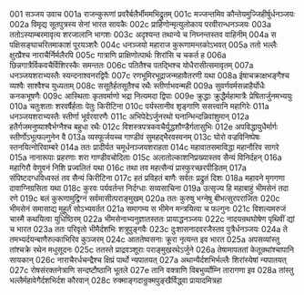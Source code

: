 001  सञ्जय उवाच
001a राजन्कुरूणां प्रवरैर्बलैर्भीममभिद्रुतम्
001c मज्जन्तमिव कौन्तेयमुज्जिहीर्षुर्धनञ्जयः
002a विमृद्य सूतपुत्रस्य सेनां भारत सायकैः
002c प्राहिणोन्मृत्युलोकाय परवीरान्धनञ्जयः
003a ततोऽस्याम्बरमावृत्य शरजालानि भागशः
003c अदृश्यन्त तथान्ये च निघ्नन्तस्तव वाहिनीम्
004a स पक्षिसङ्घाचरितमाकाशं पूरयञ्शरैः
004c धनञ्जयो महाराज कुरूणामन्तकोऽभवत्
005a ततो भल्लैः क्षुरप्रैश्च नाराचैर्निर्मलैरपि
005c गात्राणि प्राक्षिणोत्पार्थः शिरांसि च चकर्त ह
006a छिन्नगात्रैर्विकवचैर्विशिरस्कैः समन्ततः
006c पतितैश्च पतद्भिश्च योधैरासीत्समावृतम्
007a धनञ्जयशराभ्यस्तैः स्यन्दनाश्वनरद्विपैः
007c रणभूमिरभूद्राजन्महावैतरणी यथा
008a ईषाचक्राक्षभङ्गैश्च व्यश्वैः साश्वैश्च युध्यताम्
008c ससूतैर्हतसूतैश्च रथैः स्तीर्णाभवन्मही
009a सुवर्णवर्मसन्नाहैर्योधैः कनकभूषणैः
009c आस्थिताः कृतवर्माणो भद्रा नित्यमदा द्विपाः
009e क्रुद्धाः क्रुद्धैर्महामात्रैः प्रेषितार्जुनमभ्ययुः
010a चतुःशताः शरवर्षैर्हताः पेतुः किरीटिना
010c पर्यस्तानीव शृङ्गाणि ससत्त्वानि महागिरेः
011a धनञ्जयशराभ्यस्तैः स्तीर्णा भूर्वरवारणैः
011c अभिपेदेऽर्जुनरथो घनान्भिन्दन्निवांशुमान्
012a हतैर्गजमनुष्याश्वैर्भग्नैश्च बहुधा रथैः
012c विशस्त्रपत्रकवचैर्युद्धशौण्डैर्गतासुभिः
012e अपविद्धायुधैर्मार्गः स्तीर्णोऽभूत्फल्गुनेन वै
013a व्यस्फूर्जयच्च गाण्डीवं सुमहद्भैरवस्वनम्
013c घोरो वज्रविनिष्पेषः स्तनयित्नोरिवाम्बरे
014a ततः प्रादीर्यत चमूर्धनञ्जयशराहता
014c महावातसमाविद्धा महानौरिव सागरे
015a नानारूपाः प्रहरणाः शरा गाण्डीवचोदिताः
015c अलातोल्काशनिप्रख्यास्तव सैन्यं विनिर्दहन्
016a महागिरौ वेणुवनं निशि प्रज्वलितं यथा
016c तथा तव महत्सैन्यं प्रास्फुरच्छरपीडितम्
017a संपिष्टदग्धविध्वस्तं तव सैन्यं किरीटिना
017c हतं प्रविहतं बाणैः सर्वतः प्रद्रुतं दिशः
018a महावने मृगगणा दावाग्निग्रसिता यथा
018c कुरवः पर्यवर्तन्त निर्दग्धाः सव्यसाचिना
019a उत्सृज्य हि महाबाहुं भीमसेनं तदा रणे
019c बलं कुरूणामुद्विग्नं सर्वमासीत्पराङ्मुखम्
020a ततः कुरुषु भग्नेषु बीभत्सुरपराजितः
020c भीमसेनं समासाद्य मुहूर्तं सोऽभ्यवर्तत
021a समागम्य स भीमेन मन्त्रयित्वा च फल्गुनः
021c विशल्यमरुजं चास्मै कथयित्वा युधिष्ठिरम्
022a भीमसेनाभ्यनुज्ञातस्ततः प्रायाद्धनञ्जयः
022c नादयन्रथघोषेण पृथिवीं द्यां च भारत
023a ततः परिवृतो भीमैर्दशभिः शत्रुपुङ्गवैः
023c दुःशासनादवरजैस्तव पुत्रैर्धनञ्जयः
024a ते तमभ्यर्दयन्बाणैरुल्काभिरिव कुञ्जरम्
024c आततेष्वसनाः क्रूरा नृत्यन्त इव भारत
025a अपसव्यांस्तु तांश्चक्रे रथेन मधुसूदनः
025c ततस्ते प्राद्रवञ्शूराः पराङ्मुखरथेऽर्जुने
026a तेषामापततां केतून्रथांश्चापानि सायकान्
026c नाराचैरर्धचन्द्रैश्च क्षिप्रं पार्थो न्यपातयत्
027a अथान्यैर्दशभिर्भल्लैः शिरांस्येषां न्यपातयत्
027c रोषसंरक्तनेत्राणि सन्दष्टौष्ठानि भूतले
027e तानि वक्त्राणि विबभुर्व्योम्नि तारागणा इव
028a तांस्तु भल्लैर्महावेगैर्दशभिर्दश कौरवान्
028c रुक्माङ्गदान्रुक्मपुङ्खैर्विद्ध्वा प्रायादमित्रहा

